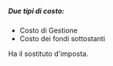 ##### Due tipi di costo: 
- Costo di Gestione
- Costo dei fondi sottostanti



Ha il sostituto d'imposta. 